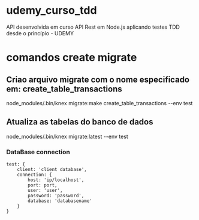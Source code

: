 # udemy_curso_tdd
API desenvolvida em curso API Rest em Node.js aplicando testes TDD desde o princípio - UDEMY

# comandos create migrate

## Criao arquivo migrate com o nome especificado em: create_table_transactions
node_modules/.bin/knex migrate:make create_table_transactions --env test

## Atualiza as tabelas do banco de dados
node_modules/.bin/knex migrate:latest --env test
### DataBase connection

    test: {
        client: 'client database',
        connection: {
            host: 'ip/localhost',
            port: port,
            user: 'user',
            password: 'password',
            database: 'databasename'
        }
    }